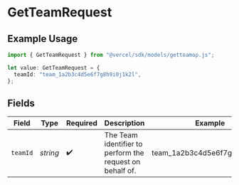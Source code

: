 # GetTeamRequest

## Example Usage

```typescript
import { GetTeamRequest } from "@vercel/sdk/models/getteamop.js";

let value: GetTeamRequest = {
  teamId: "team_1a2b3c4d5e6f7g8h9i0j1k2l",
};
```

## Fields

| Field                                                    | Type                                                     | Required                                                 | Description                                              | Example                                                  |
| -------------------------------------------------------- | -------------------------------------------------------- | -------------------------------------------------------- | -------------------------------------------------------- | -------------------------------------------------------- |
| `teamId`                                                 | *string*                                                 | :heavy_check_mark:                                       | The Team identifier to perform the request on behalf of. | team_1a2b3c4d5e6f7g8h9i0j1k2l                            |